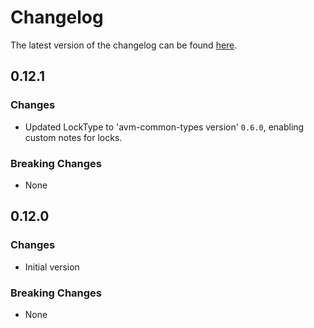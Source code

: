 # Changelog

The latest version of the changelog can be found [here](https://github.com/Azure/bicep-registry-modules/blob/main/avm/res/data-protection/backup-vault/CHANGELOG.md).

## 0.12.1

### Changes

- Updated LockType to 'avm-common-types version' `0.6.0`, enabling custom notes for locks.

### Breaking Changes

- None

## 0.12.0

### Changes

- Initial version

### Breaking Changes

- None
